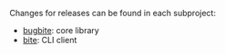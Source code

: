Changes for releases can be found in each subproject:

- [bugbite]: core library
- [bite]: CLI client

[bugbite]: <https://github.com/radhermit/bugbite/blob/main/crates/lib/CHANGELOG.md>
[bite]: <https://github.com/radhermit/bugbite/blob/main/crates/cli/CHANGELOG.md>
